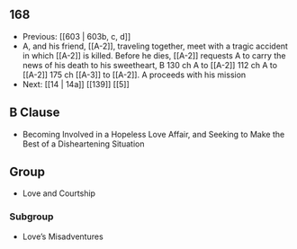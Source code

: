 ## 168
- Previous: [[603 | 603b, c, d]] 
- A, and his friend, [[A-2]], traveling together, meet with a tragic accident in which [[A-2]] is killed. Before he dies, [[A-2]] requests A to carry the news of his death to his sweetheart, B 130 ch A to [[A-2]] 112 ch A to [[A-2]] 175 ch [[A-3]] to [[A-2]]. A proceeds with his mission
- Next: [[14 | 14a]] [[139]] [[5]] 

## B Clause
- Becoming Involved in a Hopeless Love Affair, and Seeking to Make the Best of a Disheartening Situation

## Group
- Love and Courtship

### Subgroup
- Love’s Misadventures

